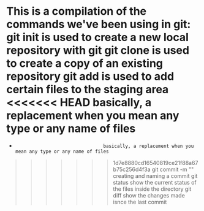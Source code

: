 This is a compilation of the commands we've been using in git:
git init                              is used to create a new local repository with git
git clone <link to repository>        is used to create a copy of an existing repository
git add <file name.file type>         is used to add certain files to the staging area
<<<<<<< HEAD
<asterisk>                            basically, a replacement when you mean any type or any name of files
=======
*                                     basically, a replacement when you mean any type or any name of files
>>>>>>> 1d7e8880cd16540819ce21f88a67b75c256d4f3a
git commit -m "<commit name>"         creating and naming a commit
git status                            show the current status of the files inside the directory
git diff                              show the changes made isnce the last commit

